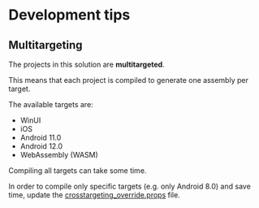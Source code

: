 # Development tips

## Multitargeting

The projects in this solution are **multitargeted**. 

This means that each project is compiled to generate one assembly per target.

The available targets are:
- WinUI
- iOS
- Android 11.0
- Android 12.0
- WebAssembly (WASM)

Compiling all targets can take some time.

In order to compile only specific targets (e.g. only Android 8.0) and save time, update the [crosstargeting_override.props](../build/crosstargeting_override.props.sample) file.